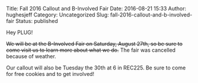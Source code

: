 Title: Fall 2016 Callout and B-Involved Fair
Date: 2016-08-21 15:33
Author: hughesjeff
Category: Uncategorized
Slug: fall-2016-callout-and-b-involved-fair
Status: published

Hey PLUG!

~~We will be at the B-Involved Fair on Saturday, August 27th, so be sure
to come visit us to learn more about what we do.~~ The fair was
cancelled because of weather.

Our callout will also be Tuesday the 30th at 6 in REC225. Be sure to
come for free cookies and to get involved!
